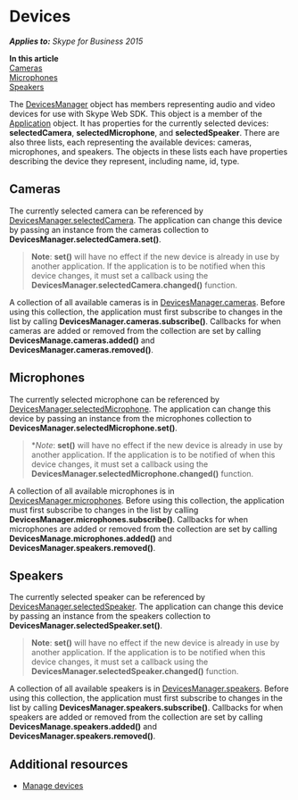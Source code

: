 
# Devices


 _**Applies to:** Skype for Business 2015_

 **In this article**  
[Cameras](#cameras)  
[Microphones](#microphones)  
[Speakers](#speakers)


The [DevicesManager](https://msdn.microsoft.com/en-us/library/office/mt657715(v=office.16).aspx) object has members representing audio and video devices for use with Skype Web SDK. This object is a member of the [Application](https://msdn.microsoft.com/en-us/library/office/dn962124(v=office.16).aspx) object. It has properties for the currently selected devices: **selectedCamera**, **selectedMicrophone**, and **selectedSpeaker**. There are also three lists, each representing the available devices: cameras, microphones, and speakers. The objects in these lists each have properties describing the device they represent, including name, id, type.

## Cameras
<a name="sectionSection0"> </a>

The currently selected camera can be referenced by [DevicesManager.selectedCamera](https://msdn.microsoft.com/en-us/library/office/mt657715(v=office.16).aspx). The application can change this device by passing an instance from the cameras collection to  **DevicesManager.selectedCamera.set()**. 

>**Note**: **set()** will have no effect if the new device is already in use by another application. If the application is to be notified when this device changes, it must set a callback using the **DevicesManager.selectedCamera.changed()** function.

A collection of all available cameras is in [DevicesManager.cameras](https://msdn.microsoft.com/en-us/library/office/mt657715(v=office.16).aspx). Before using this collection, the application must first subscribe to changes in the list by calling  **DevicesManager.cameras.subscribe()**. Callbacks for when cameras are added or removed from the collection are set by calling **DevicesManage.cameras.added()** and **DevicesManager.cameras.removed()**.


## Microphones
<a name="sectionSection1"> </a>

The currently selected microphone can be referenced by [DevicesManager.selectedMicrophone](https://msdn.microsoft.com/en-us/library/office/mt657715(v=office.16).aspx). The application can change this device by passing an instance from the microphones collection to  **DevicesManager.selectedMicrophone.set()**. 

>**Note*: **set()** will have no effect if the new device is already in use by another application. If the application is to be notified of when this device changes, it must set a callback using the **DevicesManager.selectedMicrophone.changed()** function.

A collection of all available microphones is in [DevicesManager.microphones](https://msdn.microsoft.com/en-us/library/office/mt657715(v=office.16).aspx). Before using this collection, the application must first subscribe to changes in the list by calling  **DevicesManager.microphones.subscribe()**. Callbacks for when microphones are added or removed from the collection are set by calling **DevicesManage.microphones.added()** and **DevicesManager.speakers.removed()**.


## Speakers
<a name="sectionSection2"> </a>

The currently selected speaker can be referenced by [DevicesManager.selectedSpeaker](https://msdn.microsoft.com/en-us/library/office/mt657715(v=office.16).aspx). The application can change this device by passing an instance from the speakers collection to  **DevicesManager.selectedSpeaker.set()**. 

>**Note**: **set()** will have no effect if the new device is already in use by another application. If the application is to be notified when this device changes, it must set a callback using the **DevicesManager.selectedSpeaker.changed()** function.

A collection of all available speakers is in [DevicesManager.speakers](https://msdn.microsoft.com/en-us/library/office/mt657715(v=office.16).aspx). Before using this collection, the application must first subscribe to changes in the list by calling  **DevicesManager.speakers.subscribe()**. Callbacks for when speakers are added or removed from the collection are set by calling **DevicesManage.speakers.added()** and **DevicesManager.speakers.removed()**.


## Additional resources

- [Manage devices](ManageDevices.md)
